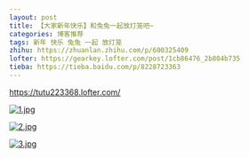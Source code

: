 ```yaml
---
layout: post
title: 【大家新年快乐】和兔兔一起放灯笼吧~
categories: 博客推荐
tags: 新年 快乐 兔兔 一起 放灯笼
zhihu: https://zhuanlan.zhihu.com/p/600325409
lofter: https://gearkey.lofter.com/post/1cb86476_2b804b735
tieba: https://tieba.baidu.com/p/8228723363
---
```


<https://tutu223368.lofter.com/>

[![1.jpg](https://s2.loli.net/2023/01/21/uZnOESCdohV4xig.jpg)](https://tutu223368.lofter.com/post/74fba632_2b7fcd57c)

[![2.jpg](https://s2.loli.net/2023/01/21/3CA7DiZarglEk2P.jpg)](https://tutu223368.lofter.com/post/74fba632_2b781e9c1)

[![3.jpg](https://s2.loli.net/2023/01/21/12sOfNZKgH4pcuQ.jpg)](https://tutu223368.lofter.com/post/74fba632_2b7ae1e70)